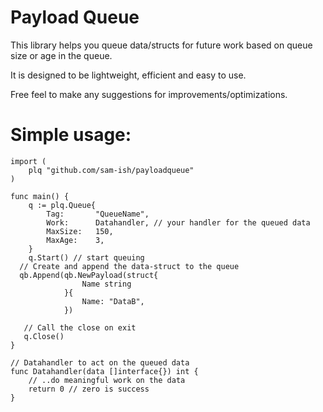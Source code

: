 # Payload Queue
This library helps you queue data/structs for future work based on queue size or age in the queue.

It is designed to be lightweight, efficient and easy to use.

Free feel to make any suggestions for improvements/optimizations.

# Simple usage: 

```
import (
	plq "github.com/sam-ish/payloadqueue"
)

func main() {
	q := plq.Queue{
		Tag:       "QueueName",
		Work:      Datahandler, // your handler for the queued data
		MaxSize:   150,
		MaxAge:    3,
	}
	q.Start() // start queuing
  // Create and append the data-struct to the queue
  qb.Append(qb.NewPayload(struct{
				Name string
			}{
				Name: "DataB",
			})

   // Call the close on exit
   q.Close()
}

// Datahandler to act on the queued data
func Datahandler(data []interface{}) int {
	// ..do meaningful work on the data
	return 0 // zero is success
}
```

